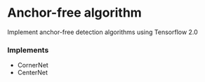# Anchor-free algorithm
Implement anchor-free detection algorithms using Tensorflow 2.0

### Implements
- CornerNet
- CenterNet
